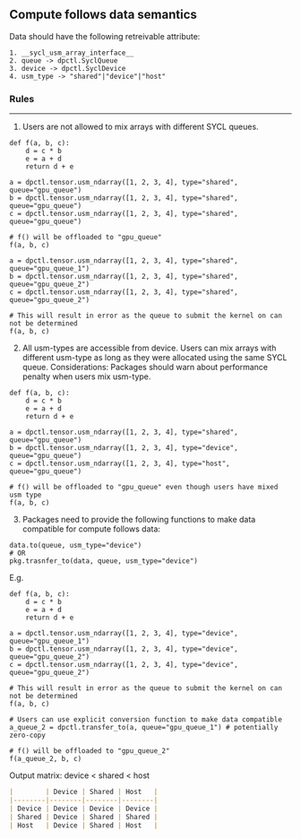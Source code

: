 ## Compute follows data semantics

Data should have the following retreivable attribute:
```
1. __sycl_usm_array_interface__
2. queue -> dpctl.SyclQueue
3. device -> dpctl.SyclDevice
4. usm_type -> "shared"|"device"|"host"
```

### Rules
---
1. Users are not allowed to mix arrays with different SYCL queues.
```
def f(a, b, c):
	d = c * b
	e = a + d
	return d + e

a = dpctl.tensor.usm_ndarray([1, 2, 3, 4], type="shared", queue="gpu_queue")
b = dpctl.tensor.usm_ndarray([1, 2, 3, 4], type="shared", queue="gpu_queue")
c = dpctl.tensor.usm_ndarray([1, 2, 3, 4], type="shared", queue="gpu_queue")

# f() will be offloaded to "gpu_queue"
f(a, b, c)

a = dpctl.tensor.usm_ndarray([1, 2, 3, 4], type="shared", queue="gpu_queue_1")
b = dpctl.tensor.usm_ndarray([1, 2, 3, 4], type="shared", queue="gpu_queue_2")
c = dpctl.tensor.usm_ndarray([1, 2, 3, 4], type="shared", queue="gpu_queue_2")

# This will result in error as the queue to submit the kernel on can not be determined
f(a, b, c)
```
2. All usm-types are accessible from device. Users can mix arrays with different usm-type as long as they were allocated
   using the same SYCL queue.
   Considerations: Packages should warn about performance penalty when users mix usm-type. 
```
def f(a, b, c):
	d = c * b
	e = a + d
	return d + e

a = dpctl.tensor.usm_ndarray([1, 2, 3, 4], type="shared", queue="gpu_queue")
b = dpctl.tensor.usm_ndarray([1, 2, 3, 4], type="device", queue="gpu_queue")
c = dpctl.tensor.usm_ndarray([1, 2, 3, 4], type="host", queue="gpu_queue")

# f() will be offloaded to "gpu_queue" even though users have mixed usm type
f(a, b, c)
```
3. Packages need to provide the following functions to make data compatible for compute follows data:
```
data.to(queue, usm_type="device")
# OR
pkg.trasnfer_to(data, queue, usm_type="device")
```
E.g.

```
def f(a, b, c):
	d = c * b
	e = a + d
	return d + e

a = dpctl.tensor.usm_ndarray([1, 2, 3, 4], type="device", queue="gpu_queue_1")
b = dpctl.tensor.usm_ndarray([1, 2, 3, 4], type="device", queue="gpu_queue_2")
c = dpctl.tensor.usm_ndarray([1, 2, 3, 4], type="device", queue="gpu_queue_2")

# This will result in error as the queue to submit the kernel on can not be determined
f(a, b, c)

# Users can use explicit conversion function to make data compatible
a_queue_2 = dpctl.transfer_to(a, queue="gpu_queue_1") # potentially zero-copy

# f() will be offloaded to "gpu_queue_2"
f(a_queue_2, b, c)
```

Output matrix:
device < shared < host
```markdown
|        | Device | Shared | Host   |
|--------|--------|--------|--------|
| Device | Device | Device | Device |
| Shared | Device | Shared | Shared |
| Host   | Device | Shared | Host   |
```

